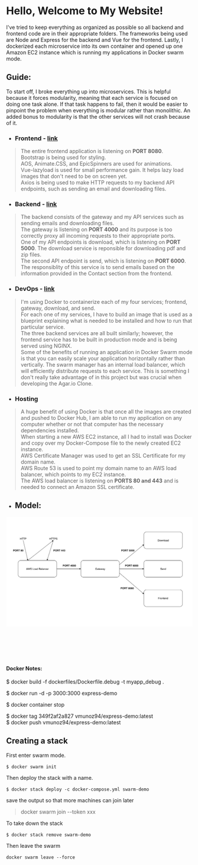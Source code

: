 # Hello, Welcome to My Website!
I've tried to keep everything as organized as possible so all backend and frontend code are in their appropriate folders. The frameworks being used are Node and Express for the backend and Vue for the frontend. Lastly, I dockerized each microservice into its own container and opened up one Amazon EC2 instance which is running my applications in Docker swarm mode. 

## Guide:
To start off, I broke everything up into microservices. This is helpful because it forces modularity, meaning that each service is focused on doing one task alone. If that task happens to fail, then it would be easier to pinpoint the problem when everything is modular rather than monolithic. An added bonus to modularity is that the other services will not crash because of it. 

- ### Frontend - [link](https://github.com/Vmunoz94/resumeWebsite-v2/tree/master/frontend)
> The entire frontend application is listening on __PORT 8080__. <br/>
> Bootstrap is being used for styling. <br/>
> AOS, Animate.CSS, and EpicSpinners are used for animations. <br/>
> Vue-lazyload is used for small performance gain. It helps lazy load images that don't need to be on screen yet. <br/>
> Axios is being used to make HTTP requests to my backend API endpoints, such as sending an email and downloading files. 

- ### Backend - [link](https://github.com/Vmunoz94/resumeWebsite-v2/tree/master/backend)
> The backend consists of the gateway and my API services such as sending emails and downloading files. <br/>
> The gateway is listening on __PORT 4000__ and its purpose is too correctly proxy all incoming requests to their appropriate ports. <br/>
> One of my API endpoints is download, which is listening on __PORT 5000__. The download service is reponsible for downloading pdf and zip files. <br/>
> The second API endpoint is send, which is listening on __PORT 6000__. The responsiblity of this service is to send emails based on the information provided in the Contact section from the frontend.

- ### DevOps - [link](https://github.com/Vmunoz94/resumeWebsite-v2/tree/master/devops)
> I'm using Docker to containerize each of my four services; frontend, gateway, download, and send.<br/>
> For each one of my services, I have to build an image that is used as a blueprint explaining what is needed to be installed and how to run that particular service. <br/>
> The three backend services are all built similarly; however, the frontend service has to be built in production mode and is being served using NGINX. <br/>
> Some of the benefits of running an application in Docker Swarm mode is that you can easily scale your application horizontally rather than vertically. The swarm manager has an internal load balancer, which will efficiently distribute requests to each service. This is something I don't really take advantage of in this project but was crucial when developing the Agar.io Clone. 

- ### Hosting
> A huge benefit of using Docker is that once all the images are created and pushed to Docker Hub, I am able to run my application on any computer whether or not that computer has the necessary dependencies installed. <br/>
> When starting a new AWS EC2 instance, all I had to install was Docker and copy over my Docker-Compose file to the newly created EC2 instance. <br/>
> AWS Certificate Manager was used to get an SSL Certificate for my domain name. <br/>
> AWS Route 53 is used to point my domain name to an AWS load balancer, which points to my EC2 instance. <br/>
> The AWS load balancer is listening on __PORTS 80 and 443__ and is needed to connect an Amazon SSL certificate.

- ## Model:
![Website Model](/websitemodel.png)

<br/>
<br/>
<br/>
<br/>

#### Docker Notes:
<!-- build dockerfile image -->
$ docker build -f dockerfiles/Dockerfile.debug -t myapp_debug .

<!-- run docker image -->
$ docker run -d -p 3000:3000 express-demo

<!-- stop docker container -->
$ docker container stop <container id>

<!-- push to dockerhub -->
$ docker tag 349f2af2a827 vmunoz94/express-demo:latest  
$ docker push vmunoz94/express-demo:latest

## Creating a stack
First enter swarm mode.
```
$ docker swarm init
```
Then deploy the stack with a name.
```
$ docker stack deploy -c docker-compose.yml swarm-demo
```
save the output so that more machines can join later
> docker swarm join --token xxx

To take down the stack
```
$ docker stack remove swarm-demo
```

Then leave the swarm
```
docker swarm leave --force
```
